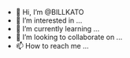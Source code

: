 - 👋 Hi, I’m @BILLKATO
- 👀 I’m interested in ...
- 🌱 I’m currently learning ...
- 💞️ I’m looking to collaborate on ...
- 📫 How to reach me ...

<!---
BILLKATO/BILLKATO is a ✨ special ✨ repository because its `README.md` (this file) appears on your GitHub profile.
You can click the Preview link to take a look at your changes.
--->
